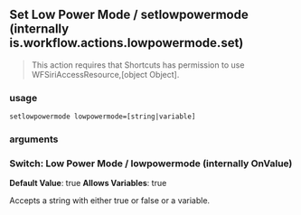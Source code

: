
## Set Low Power Mode / setlowpowermode (internally is.workflow.actions.lowpowermode.set)


> This action requires that Shortcuts has permission to use WFSiriAccessResource,[object Object].

### usage
`setlowpowermode lowpowermode=[string|variable]`

### arguments
### Switch: Low Power Mode / lowpowermode (internally OnValue)
**Default Value**: true
**Allows Variables**: true


Accepts a string with either true or false
or a variable.

